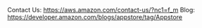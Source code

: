 Contact Us: https://aws.amazon.com/contact-us/?nc1=f_m
Blog: https://developer.amazon.com/blogs/appstore/tag/Appstore
